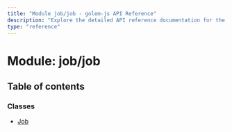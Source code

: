 ```yaml
---
title: "Module job/job - golem-js API Reference"
description: "Explore the detailed API reference documentation for the Module job/job within the golem-js SDK for the Golem Network."
type: "reference"
---
```

# Module: job/job

## Table of contents

### Classes

- [Job](../classes/job_job.Job)
